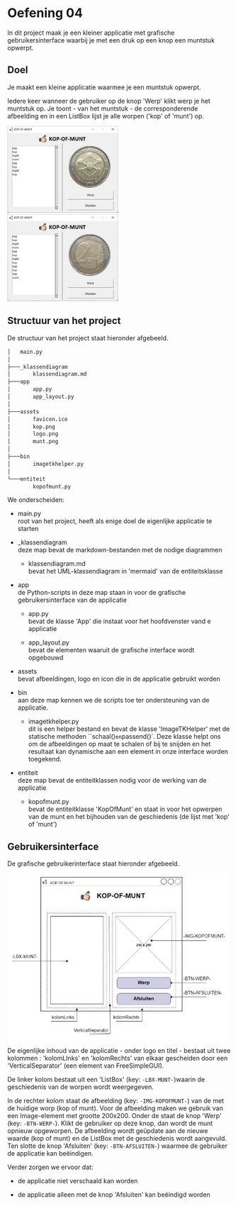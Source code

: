 # Oefening 04

In dit project maak je een kleiner applicatie met grafische gebruikersinterface waarbij je met een druk op een knop een muntstuk opwerpt. 

## Doel

Je maakt een kleine applicatie waarmee je een muntstuk opwerpt.  

Iedere keer wanneer de gebruiker op de knop 'Werp' klikt werp je het muntstuk op.  Je toont - van het muntstuk - de corresponderende afbeelding en in een ListBox lijst je alle worpen ('kop' of 'munt') op.

<img title="" src="afbeeldingen/2024-12-27-11-26-18-image.png" alt="" width="250"> &nbsp; <img title="" src="afbeeldingen/2024-12-27-11-26-26-image.png" alt="" width="250">

## Structuur van het project

De structuur van het project staat hieronder afgebeeld.

```bash
│   main.py
│
├───_klassendiagram
│       klassendiagram.md
├───app
│       app.py
│       app_layout.py
│
├───assets
│       favicon.ico
│       kop.png
│       logo.png
│       munt.png
│
├───bin
│       imagetkhelper.py
│
└───entiteit
        kopofmunt.py
```

We onderscheiden:

* main.py  
  root van het project, heeft als enige doel de eigenlijke applicatie te starten

* \_klassendiagram  
  deze map bevat de markdown-bestanden met de nodige diagrammen
  
  * klassendiagram.md  
    bevat het UML-klassendiagram in 'mermaid' van de entiteitsklasse

* app  
  de Python-scripts in deze map staan in voor de grafische gebruikersinterface van de applicatie
  
  * app.py  
    bevat de klasse 'App' die instaat voor het hoofdvenster vand e applicatie
  
  * app_layout.py  
    bevat de elementen waaruit de grafische interface wordt opgebouwd

* assets  
  bevat afbeeldingen, logo en icon die in de applicatie gebruikt worden

* bin  
  aan deze map kennen we de scripts toe ter ondersteuning van de applicatie.
  
  * imagetkhelper.py  
    dit is een helper bestand en bevat de klasse 'ImageTKHelper' met de statische methoden ``schaal()` en `passend()`.  Deze klasse helpt ons om de afbeeldingen op maat te schalen of bij te snijden en het resultaat kan dynamische aan een element in onze interface worden toegekend.   

* entiteit  
  deze map bevat de entiteitklassen nodig voor de werking van de applicatie
  
  * kopofmunt.py  
    bevat de entiteitklasse 'KopOfMunt' en staat in voor het opwerpen van de munt en het bijhouden van de geschiedenis (de lijst met 'kop' of 'munt')

## Gebruikersinterface

De grafische gebruikerinterface staat hieronder afgebeeld.

<img src="afbeeldingen/2025-01-07-22-46-29-image.jpg" width="500">

De eigenlijke inhoud van de applicatie - onder logo en titel - bestaat uit twee kolommen  : 'kolomLInks' en 'kolomRechts' van elkaar gescheiden door een 'VerticalSeparator' (een element van FreeSimpleGUI).

De linker kolom bestaat uit een 'ListBox' (key: `-LBX-MUNT-`)waarin de geschiedenis van de worpen wordt weergegeven.  

In de rechter kolom staat de afbeelding (key: `-IMG-KOPOFMUNT-`) van de met de huidige worp (kop of munt).  Voor de afbeelding maken we gebruik van een Image-element met grootte 200x200.  Onder de staat de knop 'Werp' (key: `-BTN-WERP-`).  Klikt de gebruiker op deze knop, dan wordt de munt opnieuw opgeworpen.  De afbeelding wordt geüpdate aan de nieuwe waarde (kop of munt) en de ListBox met de geschiedenis wordt aangevuld.  Ten slotte de knop 'Afsluiten' (key: `-BTN-AFSLUITEN-`) waarmee de gebruiker de applicatie kan beëindigen.

Verder zorgen we ervoor dat:

* de applicatie niet verschaald kan worden

* de applicatie alleen met de knop 'Afsluiten' kan beëindigd worden

